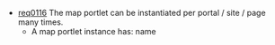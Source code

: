 * [req0116](https://github.com/PolitAktiv/politaktiv-requirements/tree/master/de/requirements/req0116.md) The map portlet can be instantiated per portal / site / page many times.
  * A map portlet instance has: name